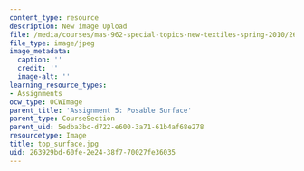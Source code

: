 ```yaml
---
content_type: resource
description: New image Upload
file: /media/courses/mas-962-special-topics-new-textiles-spring-2010/263929bd60fe2e2438f770027fe36035_top_surface.jpg
file_type: image/jpeg
image_metadata:
  caption: ''
  credit: ''
  image-alt: ''
learning_resource_types:
- Assignments
ocw_type: OCWImage
parent_title: 'Assignment 5: Posable Surface'
parent_type: CourseSection
parent_uid: 5edba3bc-d722-e600-3a71-61b4af68e278
resourcetype: Image
title: top_surface.jpg
uid: 263929bd-60fe-2e24-38f7-70027fe36035
---
```

